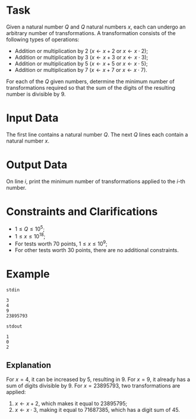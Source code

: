 
# Task

Given a natural number $Q$ and $Q$ natural numbers $x$, each can undergo an arbitrary number of transformations. A transformation consists of the following types of operations:

* Addition or multiplication by $2$ ($x \leftarrow x + 2$ or $x \leftarrow x \cdot 2$);
* Addition or multiplication by $3$ ($x \leftarrow x + 3$ or $x \leftarrow x \cdot 3$);
* Addition or multiplication by $5$ ($x \leftarrow x + 5$ or $x \leftarrow x \cdot 5$);
* Addition or multiplication by $7$ ($x \leftarrow x + 7$ or $x \leftarrow x \cdot 7$).

For each of the $Q$ given numbers, determine the minimum number of transformations required so that the sum of the digits of the resulting number is divisible by $9$.

# Input Data

The first line contains a natural number $Q$. The next $Q$ lines each contain a natural number $x$.

# Output Data

On line $i$, print the minimum number of transformations applied to the $i$-th number.

# Constraints and Clarifications

* $1 \leq Q \leq 10^{5}$;
* $1 \leq x \leq 10^{18}$;
* For tests worth $70$ points, $1 \leq x \leq 10^9$;
* For other tests worth $30$ points, there are no additional constraints.

# Example

`stdin`
```
3
4
9
23895793
```

`stdout`
```
1
0
2
```

## Explanation

For $x = 4$, it can be increased by $5$, resulting in $9$.
For $x = 9$, it already has a sum of digits divisible by $9$.
For $x = 23895793$, two transformations are applied:
1. $x \leftarrow x + 2$, which makes it equal to $23895795$;
2. $x \leftarrow x \cdot 3$, making it equal to $71687385$, which has a digit sum of $45$.
